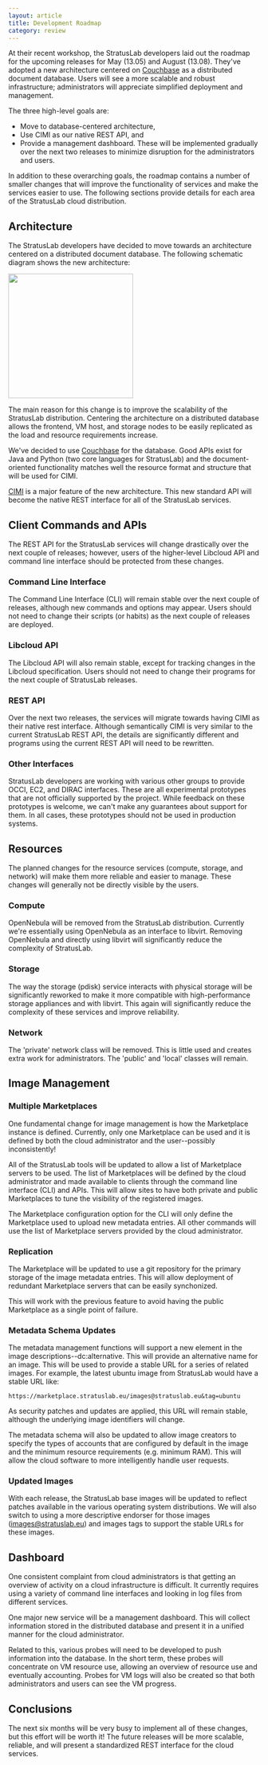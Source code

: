```yaml
---
layout: article
title: Development Roadmap
category: review
---
```


At their recent workshop, the StratusLab developers laid out the
roadmap for the upcoming releases for May (13.05) and August (13.08).
They've adopted a new architecture centered on [Couchbase][couchbase]
as a distributed document database.  Users will see a more scalable
and robust infrastructure; administrators will appreciate simplified
deployment and management.

The three high-level goals are:
* Move to database-centered architecture,
* Use CIMI as our native REST API, and
* Provide a management dashboard.
These will be implemented gradually over the next two releases to
minimize disruption for the administrators and users.

In addition to these overarching goals, the roadmap contains a number
of smaller changes that will improve the functionality of services and
make the services easier to use.  The following sections provide
details for each area of the StratusLab cloud distribution.

Architecture
------------

The StratusLab developers have decided to move towards an architecture
centered on a distributed document database.  The following schematic
diagram shows the new architecture:

<img width="250px" src="http://stratuslab.eu/img/high-level-architecture-2.png" />

The main reason for this change is to improve the scalability of the
StratusLab distribution.  Centering the architecture on a distributed
database allows the frontend, VM host, and storage nodes to be
easily replicated as the load and resource requirements increase.

We've decided to use [Couchbase][couchbase] for the database.  Good
APIs exist for Java and Python (two core languages for StratusLab) and
the document-oriented functionality matches well the resource format
and structure that will be used for CIMI.

[CIMI][cimi] is a major feature of the new architecture.  This new
standard API will become the native REST interface for all of the
StratusLab services.


Client Commands and APIs
------------------------

The REST API for the StratusLab services will change drastically over
the next couple of releases; however, users of the higher-level
Libcloud API and command line interface should be protected from these
changes. 

### Command Line Interface

The Command Line Interface (CLI) will remain stable over the next
couple of releases, although new commands and options may appear.
Users should not need to change their scripts (or habits) as the next
couple of releases are deployed. 

### Libcloud API

The Libcloud API will also remain stable, except for tracking changes
in the Libcloud specification.  Users should not need to change their
programs for the next couple of StratusLab releases.

### REST API

Over the next two releases, the services will migrate towards having
CIMI as their native rest interface.  Although semantically CIMI is
very similar to the current StratusLab REST API, the details are
significantly different and programs using the current REST API will
need to be rewritten.

### Other Interfaces

StratusLab developers are working with various other groups to provide
OCCI, EC2, and DIRAC interfaces.  These are all experimental
prototypes that are not officially supported by the project.  While
feedback on these prototypes is welcome, we can't make any guarantees
about support for them.  In all cases, these prototypes should not be
used in production systems.


Resources
---------

The planned changes for the resource services (compute, storage, and
network) will make them more reliable and easier to manage.  These
changes will generally not be directly visible by the users. 

### Compute

OpenNebula will be removed from the StratusLab distribution.
Currently we're essentially using OpenNebula as an interface to
libvirt.  Removing OpenNebula and directly using libvirt will
significantly reduce the complexity of StratusLab. 

### Storage

The way the storage (pdisk) service interacts with physical storage
will be significantly reworked to make it more compatible with
high-performance storage appliances and with libvirt.  This again will
significantly reduce the complexity of these services and improve
reliability.

### Network

The 'private' network class will be removed.  This is little used and
creates extra work for administrators.  The 'public' and 'local'
classes will remain.


Image Management
----------------

### Multiple Marketplaces

One fundamental change for image management is how the Marketplace
instance is defined.  Currently, only one Marketplace can be used and
it is defined by both the cloud administrator and the user--possibly
inconsistently!

All of the StratusLab tools will be updated to allow a list of
Marketplace servers to be used.  The list of Marketplaces will be
defined by the cloud administrator and made available to clients
through the command line interface (CLI) and APIs.  This will allow
sites to have both private and public Marketplaces to tune the
visibility of the registered images.

The Marketplace configuration option for the CLI will only define the
Marketplace used to upload new metadata entries.  All other commands
will use the list of Marketplace servers provided by the cloud
administrator.

### Replication

The Marketplace will be updated to use a git repository for the
primary storage of the image metadata entries.  This will allow
deployment of redundant Marketplace servers that can be easily
synchonized.

This will work with the previous feature to avoid having the public
Marketplace as a single point of failure.

### Metadata Schema Updates

The metadata management functions will support a new element in the
image descriptions--dc:alternative.  This will provide an alternative
name for an image.  This will be used to provide a stable URL for a
series of related images.  For example, the latest ubuntu image from
StratusLab would have a stable URL like:

    https://marketplace.stratuslab.eu/images@stratuslab.eu&tag=ubuntu

As security patches and updates are applied, this URL will remain
stable, although the underlying image identifiers will change.

The metadata schema will also be updated to allow image creators to
specify the types of accounts that are configured by default in the
image and the minimum resource requirements (e.g. minimum RAM).  This
will allow the cloud software to more intelligently handle user
requests.

### Updated Images

With each release, the StratusLab base images will be updated to
reflect patches available in the various operating system
distributions.  We will also switch to using a more descriptive
endorser for those images (images@stratuslab.eu) and images tags to
support the stable URLs for these images.


Dashboard
---------

One consistent complaint from cloud administrators is that getting an
overview of activity on a cloud infrastructure is difficult.  It
currently requires using a variety of command line interfaces and
looking in log files from different services.

One major new service will be a management dashboard.  This will
collect information stored in the distributed database and present it
in a unified manner for the cloud administrator.

Related to this, various probes will need to be developed to push
information into the database.  In the short term, these probes will
concentrate on VM resource use, allowing an overview of resource use
and eventually accounting.  Probes for VM logs will also be created so
that both administrators and users can see the VM progress. 


Conclusions
-----------

The next six months will be very busy to implement all of these
changes, but this effort will be worth it!  The future releases will
be more scalable, reliable, and will present a standardized REST
interface for the cloud services.


[couchbase]: http://www.couchbase.com/
[cimi]: http://dmtf.org/sites/default/files/standards/documents/DSP0263_1.0.1.pdf
